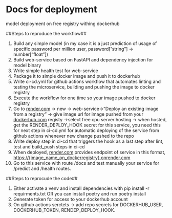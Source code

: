 # Docs for deployment

model deployment on free registry withing dockerhub  

##Steps to reproduce the workflow##

1. Build any simple model (in my case it is a just prediction of usage of specific password per million user, password[”string”] → number[”float”])
2. Build web-service based on FastAPI and dependency injection for model binary 
3. Write simple health test for web-service 
4. Package it to simple docker image and push it to dockerhub 
5. Write ci-cd.yml for github actions workflow that automates linting and testing the microservice, building and pushing the image to docker registry 
6. Execute the workflow for one time so your image pushed to docker registry 
7. Go to [render.com](http://render.com) → new → web-service→”Deploy an existing image from a registry” → give image url for image pushed from your [dockerhub.com](http://dockerhub.com) registy →select free cpu server hosting → when hosted, get the RENDER_DEPLOY_HOOK secret for this service, you need this for next step in ci-cd.yml for automatic deploying of the service from github actions whenever new change pushed to the repo
8. Write deploy step in ci-cd that triggers the hook as a last step after lint, test and build_push steps in ci-cd 
9. When deployed, [render.com](http://render.com) provides endpoint of service in this format, [https://{image_name_on_dockerregistry}.onrender.com](https://fastapi-webservice-retrain-01.onrender.com/)
10. Go to this service with route /docs and test manually your service for /predict and /health routes. 

##Steps to reprocude the code##

1. Either activate a venv and install dependencies with pip install -r requirments.txt OR you can install poetry and run poetry install
2. Generate token for access to your dockerhub account 
3. On github actions serctets → add repo secrets for DOCKERHUB_USER, DOCKERHUB_TOKEN, RENDEP_DEPLOY_HOOK.
